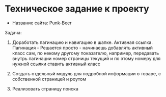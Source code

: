 # Техническое задание к проекту

* Название сайта: Punk-Beer

Задача:
1. Доработать пагинацию и навигацию в шапке. Активная ссылка.
Пагинация - Решается просто - начинаешь добавлять активный класс сам, по некому другому показателю, 
например, передавать внутрь пагинации номер страницы текущий и по этому номеру для нужной ссылки 
ставить активный класс

2. Создать отдельный модуль для подробной информации о товаре, с собственной страницей и роутом

3. Реализовать страницу поиска
